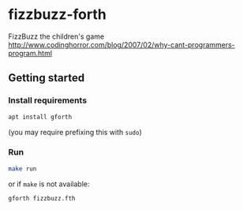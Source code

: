 # fizzbuzz-forth
FizzBuzz the children's game http://www.codinghorror.com/blog/2007/02/why-cant-programmers-program.html

## Getting started

### Install requirements
```bash
apt install gforth
```
(you may require prefixing this with `sudo`)

### Run
```bash
make run
```

or if `make` is not available:
```bash
gforth fizzbuzz.fth
```
